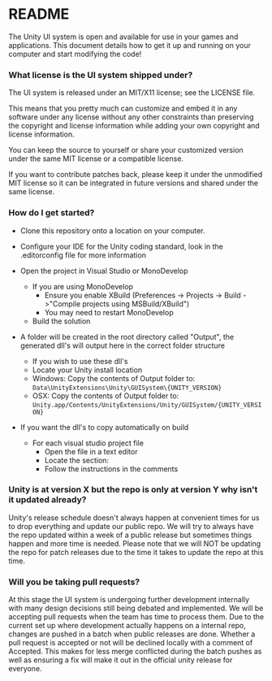 # README #

The Unity UI system is open and available for use in your games and applications. This document details how to get it up and running on your computer and start modifying the code!

### What license is the UI system shipped under? ###
The UI system is released under an MIT/X11 license; see the LICENSE file.

This means that you pretty much can customize and embed it in any software under any license without any other constraints than preserving the copyright and license information while adding your own copyright and license information.

You can keep the source to yourself or share your customized version under the same MIT license or a compatible license.

If you want to contribute patches back, please keep it under the unmodified MIT license so it can be integrated in future versions and shared under the same license.

### How do I get started? ###
* Clone this repository onto a location on your computer.
* Configure your IDE for the Unity coding standard, look in the .editorconfig file for more information
* Open the project in Visual Studio or MonoDevelop
    * If you are using MonoDevelop
        * Ensure you enable XBuild (Preferences -> Projects -> Build ->"Compile projects using MSBuild/XBuild")
        * You may need to restart MonoDevelop
    * Build the solution

* A folder will be created in the root directory called "Output", the generated dll's will output here in the correct folder structure
    * If you wish to use these dll's
    * Locate your Unity install location
    * Windows: Copy the contents of Output folder to: `Data\UnityExtensions\Unity\GUISystem\{UNITY_VERSION}`
    * OSX: Copy the contents of Output folder to: `Unity.app/Contents/UnityExtensions/Unity/GUISystem/{UNITY_VERSION}`

* If you want the dll's to copy automatically on build
    * For each visual studio project file
        * Open the file in a text editor
        * Locate the section: <Target Name="AfterBuild">
        * Follow the instructions in the comments

### Unity is at version X but the repo is only at version Y why isn't it updated already? ###

Unity's release schedule doesn't always happen at convenient times for us to drop everything and update our public repo. We will try to always have the repo updated within a week of a public release but sometimes things happen and more time is needed. Please note that we will NOT be updating the repo for patch releases due to the time it takes to update the repo at this time.

### Will you be taking pull requests? ###
At this stage the UI system is undergoing further development internally with many design decisions still being debated and implemented. We will be accepting pull requests when the team has time to process them. Due to the current set up where development actually happens on a internal repo, changes are pushed in a batch when public releases are done. Whether a pull request is accepted or not will be declined locally with a comment of Accepted. This makes for less merge conflicted during the batch pushes as well as ensuring a fix will make it out in the official unity release for everyone.